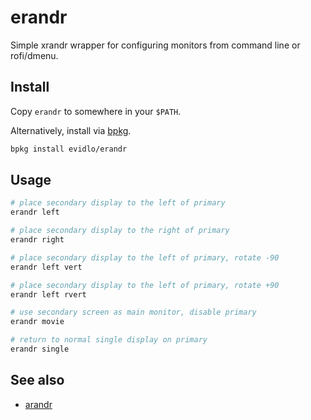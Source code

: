 # erandr

Simple xrandr wrapper for configuring monitors from command line or rofi/dmenu.

## Install

Copy `erandr` to somewhere in your `$PATH`.

Alternatively, install via [bpkg](https://github.com/bpkg/bpkg).

``` bash
bpkg install evidlo/erandr
```

## Usage

``` bash
# place secondary display to the left of primary
erandr left

# place secondary display to the right of primary
erandr right

# place secondary display to the left of primary, rotate -90
erandr left vert

# place secondary display to the left of primary, rotate +90
erandr left rvert

# use secondary screen as main monitor, disable primary
erandr movie

# return to normal single display on primary
erandr single
```

## See also

- [arandr](https://christian.amsuess.com/tools/arandr/)
